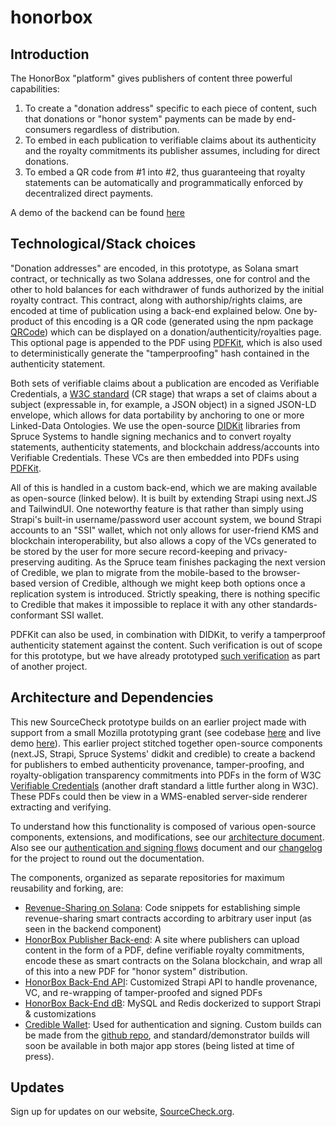 # honorbox

## Introduction

The HonorBox "platform" gives publishers of content three powerful capabilities:
1. To create a "donation address" specific to each piece of content, such that donations or "honor system" payments can be made by end-consumers regardless of distribution.
2. To embed in each publication to verifiable claims about its authenticity and the royalty commitments its publisher assumes, including for direct donations.
3. To embed a QR code from #1 into #2, thus guaranteeing that royalty statements can be automatically and programmatically enforced by decentralized direct payments.

A demo of the backend can be found [here](https://backend-demo.honorbox.network/)

## Technological/Stack choices

"Donation addresses" are encoded, in this prototype, as Solana smart contract, or technically as two Solana addresses, one for control and the other to hold balances for each withdrawer of funds authorized by the initial royalty contract.  This contract, along with authorship/rights claims, are encoded at time of publication using a back-end explained below. One by-product of this encoding is a QR code (generated using the npm package [QRCode](https://www.npmjs.com/package/qrcode)) which can be displayed on a donation/authenticity/royalties page. This optional page is appended to the PDF using [PDFKit](https://pdfkit.org/), which is also used to deterministically generate the "tamperproofing" hash contained in the authenticity statement.

Both sets of verifiable claims about a publication are encoded as Verifiable Credentials, a [W3C standard](https://www.w3.org/TR/vc-data-model/) (CR stage) that wraps a set of claims about a subject (expressable in, for example, a JSON object) in a signed JSON-LD envelope, which allows for data portability by anchoring to one or more Linked-Data Ontologies. We use the open-source [DIDKit](https://spruceid.dev/docs/didkit/) libraries from Spruce Systems to handle signing mechanics and to convert royalty statements, authenticity statements, and blockchain address/accounts into Verifiable Credentials.  These VCs are then embedded into PDFs using [PDFKit](https://pdfkit.org/).

All of this is handled in a custom back-end, which we are making available as open-source (linked below). It is built by extending Strapi using next.JS and TailwindUI.  One noteworthy feature is that rather than simply using Strapi's built-in username/password user account system, we bound Strapi accounts to an "SSI" wallet, which not only allows for user-friend KMS and blockchain interoperability, but also allows a copy of the VCs generated to be stored by the user for more secure record-keeping and privacy-preserving auditing. As the Spruce team finishes packaging the next version of Credible, we plan to migrate from the mobile-based to the browser-based version of Credible, although we might keep both options once a replication system is introduced.  Strictly speaking, there is nothing specific to Credible that makes it impossible to replace it with any other standards-conformant SSI wallet. 

PDFKit can also be used, in combination with DIDKit, to verify a tamperproof authenticity statement against the content. Such verification is out of scope for this prototype, but we have  already prototyped [such verification](https://github.com/SourceCheckOrg/wms-ssi-preview) as part of another project.

## Architecture and Dependencies

This new SourceCheck prototype builds on an earlier project made with support from a small Mozilla prototyping grant (see codebase [here](https://github.com/SourceCheckOrg/wms-ssi-prototype) and live demo [here](https://wms.sourcecheck.org/)). This earlier project stitched together open-source components (next.JS, Strapi, Spruce Systems' didkit and credible) to create a backend for publishers to embed authenticity provenance, tamper-proofing, and royalty-obligation transparency commitments into PDFs in the form of W3C [Verifiable Credentials](https://www.w3.org/TR/vc-data-model/) (another draft standard a little further along in W3C). These PDFs could then be view in a WMS-enabled server-side renderer extracting and verifying.

To understand how this functionality is composed of various open-source components, extensions, and modifications, see our [architecture document](architecture.md).  Also see our [authentication and signing flows](flows.md) document and our [changelog](CHANGELOG.md) for the project to round out the documentation.

The components, organized as separate repositories for maximum reusability and forking,  are:
* [Revenue-Sharing on Solana](https://github.com/SourceCheckOrg/revenue-sharing-solana): Code snippets for establishing simple revenue-sharing smart contracts according to arbitrary user input (as seen in the backend component)
* [HonorBox Publisher Back-end](https://github.com/SourceCheckOrg/honorbox-ui): A site where publishers can upload content in the form of a PDF, define verifiable royalty commitments, encode these as smart contracts on the Solana blockchain, and wrap all of this into a new PDF for "honor system" distribution.
* [HonorBox Back-End API](https://github.com/SourceCheckOrg/honorbox-api): Customized Strapi API to handle provenance, VC, and re-wrapping of tamper-proofed and signed PDFs
* [HonorBox Back-End dB](https://github.com/SourceCheckOrg/honorbox-db): MySQL and Redis dockerized to support Strapi & customizations
* [Credible Wallet](https://spruceid.dev/docs/credible/): Used for authentication and signing. Custom builds can be made from the [github repo](https://github.com/spruceid/credible/), and standard/demonstrator builds will soon be available in both major app stores (being listed at time of press).

## Updates

Sign up for updates on our website, [SourceCheck.org](https://sourcecheck.org/).